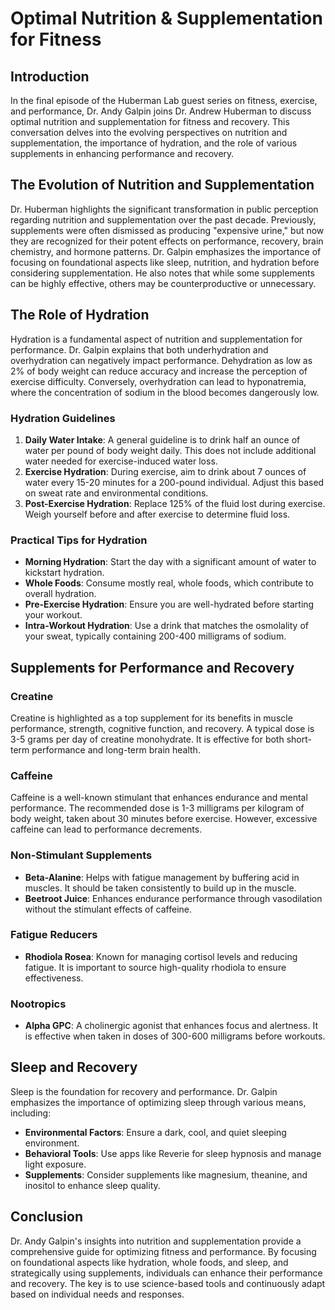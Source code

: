 # Optimal Nutrition & Supplementation for Fitness

## Introduction

In the final episode of the Huberman Lab guest series on fitness, exercise, and performance, Dr. Andy Galpin joins Dr. Andrew Huberman to discuss optimal nutrition and supplementation for fitness and recovery. This conversation delves into the evolving perspectives on nutrition and supplementation, the importance of hydration, and the role of various supplements in enhancing performance and recovery.

## The Evolution of Nutrition and Supplementation

Dr. Huberman highlights the significant transformation in public perception regarding nutrition and supplementation over the past decade. Previously, supplements were often dismissed as producing "expensive urine," but now they are recognized for their potent effects on performance, recovery, brain chemistry, and hormone patterns. Dr. Galpin emphasizes the importance of focusing on foundational aspects like sleep, nutrition, and hydration before considering supplementation. He also notes that while some supplements can be highly effective, others may be counterproductive or unnecessary.

## The Role of Hydration

Hydration is a fundamental aspect of nutrition and supplementation for performance. Dr. Galpin explains that both underhydration and overhydration can negatively impact performance. Dehydration as low as 2% of body weight can reduce accuracy and increase the perception of exercise difficulty. Conversely, overhydration can lead to hyponatremia, where the concentration of sodium in the blood becomes dangerously low.

### Hydration Guidelines

1. **Daily Water Intake**: A general guideline is to drink half an ounce of water per pound of body weight daily. This does not include additional water needed for exercise-induced water loss.
2. **Exercise Hydration**: During exercise, aim to drink about 7 ounces of water every 15-20 minutes for a 200-pound individual. Adjust this based on sweat rate and environmental conditions.
3. **Post-Exercise Hydration**: Replace 125% of the fluid lost during exercise. Weigh yourself before and after exercise to determine fluid loss.

### Practical Tips for Hydration

- **Morning Hydration**: Start the day with a significant amount of water to kickstart hydration.
- **Whole Foods**: Consume mostly real, whole foods, which contribute to overall hydration.
- **Pre-Exercise Hydration**: Ensure you are well-hydrated before starting your workout.
- **Intra-Workout Hydration**: Use a drink that matches the osmolality of your sweat, typically containing 200-400 milligrams of sodium.

## Supplements for Performance and Recovery

### Creatine

Creatine is highlighted as a top supplement for its benefits in muscle performance, strength, cognitive function, and recovery. A typical dose is 3-5 grams per day of creatine monohydrate. It is effective for both short-term performance and long-term brain health.

### Caffeine

Caffeine is a well-known stimulant that enhances endurance and mental performance. The recommended dose is 1-3 milligrams per kilogram of body weight, taken about 30 minutes before exercise. However, excessive caffeine can lead to performance decrements.

### Non-Stimulant Supplements

- **Beta-Alanine**: Helps with fatigue management by buffering acid in muscles. It should be taken consistently to build up in the muscle.
- **Beetroot Juice**: Enhances endurance performance through vasodilation without the stimulant effects of caffeine.

### Fatigue Reducers

- **Rhodiola Rosea**: Known for managing cortisol levels and reducing fatigue. It is important to source high-quality rhodiola to ensure effectiveness.

### Nootropics

- **Alpha GPC**: A cholinergic agonist that enhances focus and alertness. It is effective when taken in doses of 300-600 milligrams before workouts.

## Sleep and Recovery

Sleep is the foundation for recovery and performance. Dr. Galpin emphasizes the importance of optimizing sleep through various means, including:

- **Environmental Factors**: Ensure a dark, cool, and quiet sleeping environment.
- **Behavioral Tools**: Use apps like Reverie for sleep hypnosis and manage light exposure.
- **Supplements**: Consider supplements like magnesium, theanine, and inositol to enhance sleep quality.

## Conclusion

Dr. Andy Galpin's insights into nutrition and supplementation provide a comprehensive guide for optimizing fitness and performance. By focusing on foundational aspects like hydration, whole foods, and sleep, and strategically using supplements, individuals can enhance their performance and recovery. The key is to use science-based tools and continuously adapt based on individual needs and responses.